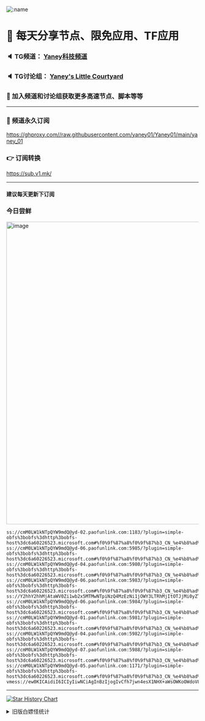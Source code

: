    ![:name](https://count.getloli.com/get/@yaney01?theme=gelbooru-h)

# 🚀 每天分享节点、限免应用、TF应用
### 🔈 TG频道： [Yaney科技频道](https://t.me/yaney_01) 
### 🔈 TG讨论组： [Yaney's Little Courtyard](https://t.me/+caB8IkK7JvMzM2I1)
### 🔔 加入频道和讨论组获取更多高速节点、脚本等等  
***
### 🔗  频道永久订阅
   https://ghproxy.com//raw.githubusercontent.com/yaney01/Yaney01/main/yaney_01
### 👉  订阅转换
   https://sub.v1.mk/
***
#### 建议每天更新下订阅
### 今日尝鲜
<img width="793" alt="image" src="https://github.com/yaney01/Yaney01/assets/53202722/1a72f4f6-3647-4658-ae3e-c4dbfbbd9e68">

```
ss://cmM0LW1kNTpQYW9mdQ@yd-02.paofunlink.com:1183/?plugin=simple-obfs%3bobfs%3dhttp%3bobfs-host%3dc6a60226523.microsoft.com#%f0%9f%87%a8%f0%9f%87%b3_CN_%e4%b8%ad%e5%9b%bd_2
ss://cmM0LW1kNTpQYW9mdQ@yd-06.paofunlink.com:5985/?plugin=simple-obfs%3bobfs%3dhttp%3bobfs-host%3dc6a60226523.microsoft.com#%f0%9f%87%a8%f0%9f%87%b3_CN_%e4%b8%ad%e5%9b%bd_36
ss://cmM0LW1kNTpQYW9mdQ@yd-04.paofunlink.com:5980/?plugin=simple-obfs%3bobfs%3dhttp%3bobfs-host%3dc6a60226523.microsoft.com#%f0%9f%87%a8%f0%9f%87%b3_CN_%e4%b8%ad%e5%9b%bd_31
ss://cmM0LW1kNTpQYW9mdQ@yd-06.paofunlink.com:5983/?plugin=simple-obfs%3bobfs%3dhttp%3bobfs-host%3dc6a60226523.microsoft.com#%f0%9f%87%a8%f0%9f%87%b3_CN_%e4%b8%ad%e5%9b%bd_33
ss://Y2hhY2hhMjAtaWV0Zi1wb2x5MTMwNTpiNzQ4MzEzNi1jOWY3LTRhMjItOTJjMi0yZTBjNzY4YTI2Yzc@oxaxcgs.xfltd.cc:38406#%f0%9f%87%a8%f0%9f%87%b3_CN_%e4%b8%ad%e5%9b%bd_40
ss://cmM0LW1kNTpQYW9mdQ@yd-06.paofunlink.com:5984/?plugin=simple-obfs%3bobfs%3dhttp%3bobfs-host%3dc6a60226523.microsoft.com#%f0%9f%87%a8%f0%9f%87%b3_CN_%e4%b8%ad%e5%9b%bd_34
ss://cmM0LW1kNTpQYW9mdQ@yd-01.paofunlink.com:5981/?plugin=simple-obfs%3bobfs%3dhttp%3bobfs-host%3dc6a60226523.microsoft.com#%f0%9f%87%a8%f0%9f%87%b3_CN_%e4%b8%ad%e5%9b%bd_32
ss://cmM0LW1kNTpQYW9mdQ@yd-04.paofunlink.com:5982/?plugin=simple-obfs%3bobfs%3dhttp%3bobfs-host%3dc6a60226523.microsoft.com#%f0%9f%87%a8%f0%9f%87%b3_CN_%e4%b8%ad%e5%9b%bd_29
ss://cmM0LW1kNTpQYW9mdQ@yd-07.paofunlink.com:5988/?plugin=simple-obfs%3bobfs%3dhttp%3bobfs-host%3dc6a60226523.microsoft.com#%f0%9f%87%a8%f0%9f%87%b3_CN_%e4%b8%ad%e5%9b%bd_21
ss://cmM0LW1kNTpQYW9mdQ@yd-05.paofunlink.com:1171/?plugin=simple-obfs%3bobfs%3dhttp%3bobfs-host%3dc6a60226523.microsoft.com#%f0%9f%87%a8%f0%9f%87%b3_CN_%e4%b8%ad%e5%9b%bd_30
vmess://ew0KICAidiI6ICIyIiwNCiAgInBzIjogIvCfh7jwn4esX1NHX+aWsOWKoOWdoV8xNjEiLA0KICAiYWRkIjogInNnNC5mMTYzYWIwZjJjNzQuc2FuZmVuMDA0Lm1lIiwNCiAgInBvcnQiOiAiNDQzIiwNCiAgImlkIjogImM2OWU3YjE4LWFiZDYtNDdkZi1hYjFhLWM4OWE5NmZiYTVjZSIsDQogICJhaWQiOiAiMCIsDQogICJzY3kiOiAiYXV0byIsDQogICJuZXQiOiAidGNwIiwNCiAgInR5cGUiOiAibm9uZSIsDQogICJob3N0IjogIiIsDQogICJwYXRoIjogIiIsDQogICJ0bHMiOiAidGxzIiwNCiAgInNuaSI6ICIiDQp9

```

***
   [![Star History Chart](https://api.star-history.com/svg?repos=yaney01/Yaney01&type=Date)](https://star-history.com/#yaney01/Yaney01&Date)
<details>
     <summary>旧版白嫖怪统计</summary>
   <p align="left"> 
  <img src="https://profile-counter.glitch.me/yaney01/count.svg" />
</p>
   </details>
